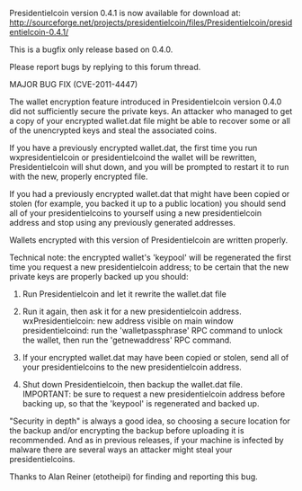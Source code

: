 Presidentielcoin version 0.4.1 is now available for download at:
http://sourceforge.net/projects/presidentielcoin/files/Presidentielcoin/presidentielcoin-0.4.1/

This is a bugfix only release based on 0.4.0.

Please report bugs by replying to this forum thread.

MAJOR BUG FIX  (CVE-2011-4447)

The wallet encryption feature introduced in Presidentielcoin version 0.4.0 did not sufficiently secure the private keys. An attacker who
managed to get a copy of your encrypted wallet.dat file might be able to recover some or all of the unencrypted keys and steal the
associated coins.

If you have a previously encrypted wallet.dat, the first time you run wxpresidentielcoin or presidentielcoind the wallet will be rewritten, Presidentielcoin will
shut down, and you will be prompted to restart it to run with the new, properly encrypted file.

If you had a previously encrypted wallet.dat that might have been copied or stolen (for example, you backed it up to a public
location) you should send all of your presidentielcoins to yourself using a new presidentielcoin address and stop using any previously generated addresses.

Wallets encrypted with this version of Presidentielcoin are written properly.

Technical note: the encrypted wallet's 'keypool' will be regenerated the first time you request a new presidentielcoin address; to be certain that the
new private keys are properly backed up you should:

1. Run Presidentielcoin and let it rewrite the wallet.dat file

2. Run it again, then ask it for a new presidentielcoin address.
wxPresidentielcoin: new address visible on main window
presidentielcoind: run the 'walletpassphrase' RPC command to unlock the wallet,  then run the 'getnewaddress' RPC command.

3. If your encrypted wallet.dat may have been copied or stolen, send all of your presidentielcoins to the new presidentielcoin address.

4. Shut down Presidentielcoin, then backup the wallet.dat file.
IMPORTANT: be sure to request a new presidentielcoin address before backing up, so that the 'keypool' is regenerated and backed up.

"Security in depth" is always a good idea, so choosing a secure location for the backup and/or encrypting the backup before uploading it is recommended. And as in previous releases, if your machine is infected by malware there are several ways an attacker might steal your presidentielcoins.

Thanks to Alan Reiner (etotheipi) for finding and reporting this bug.
